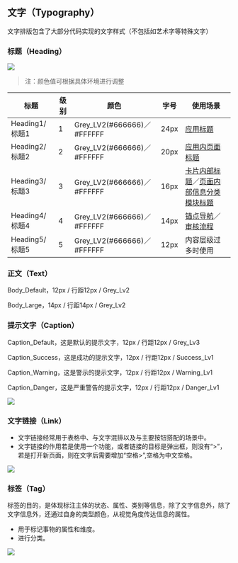 ## 文字（Typography）

文字排版包含了大部分代码实现的文字样式（不包括如艺术字等特殊文字）

### 标题（Heading）

![](http://oizi4nn30.bkt.clouddn.com//20170814141736_32tcIk_Heading.jpeg)

> 注：颜色值可根据具体环境进行调整

|标题|级别|颜色|字号|使用场景|
| ----- | ----- | ----- | ----- | ----- |
|Heading1/标题1|1|Grey_LV2(#666666)／#FFFFFF|24px|[应用标题](http://oizi4nn30.bkt.clouddn.com//20170815095124_5bS7ik_Typograpyh-heading1.jpeg)|
|Heading2/标题2|2|Grey_LV2(#666666)／#FFFFFF|20px|[应用内页面标题](http://oizi4nn30.bkt.clouddn.com//20170815095124_cl0FKr_Typograpyh-heading2.jpeg)|
|Heading3/标题3|3|Grey_LV2(#666666)／#FFFFFF|16px|[卡片内部标题](http://oizi4nn30.bkt.clouddn.com//20170815095124_AAt9yR_Typograpyh-heading3.1.jpeg)／[页面内部信息分类模块标题](http://oizi4nn30.bkt.clouddn.com//20170815095124_8HiuaJ_Typograpyh-heading3.2.jpeg)|
|Heading4/标题4|4|Grey_LV2(#666666)／#FFFFFF|14px|[锚点导航](http://oizi4nn30.bkt.clouddn.com//20170815095124_aUWagr_Typograpyh-heading4.2.jpeg)／[审核流程](http://oizi4nn30.bkt.clouddn.com//20170815095124_wpMc4q_Typograpyh-heading4.1.jpeg)|
|Heading5/标题5|5|Grey_LV2(#666666)／#FFFFFF|12px|内容层级过多时使用|

### 正文（Text）

Body_Default，12px / 行距12px / Grey_Lv2

Body_Large，14px / 行距14px / Grey_Lv2

### 提示文字（Caption）

Caption_Default，这是默认的提示文字，12px / 行距12px / Grey_Lv3

Caption_Success，这是成功的提示文字，12px / 行距12px  / Success_Lv1

Caption_Warning，这是警示的提示文字，12px / 行距12px / Warning_Lv1

Caption_Danger，这是严重警告的提示文字，12px / 行距12px  / Danger_Lv1

![](http://oizi4nn30.bkt.clouddn.com//20170814143455_obhWRR_typography-caption.jpeg)

### 文字链接（Link）

- 文字链接经常用于表格中、与文字混排以及与主要按钮搭配的场景中。
- 文字链接的作用若是使用一个功能，或者链接的目标是弹出框，则没有“>”，若是打开新页面，则在文字后需要增加“空格>”,空格为中文空格。

![](http://oizi4nn30.bkt.clouddn.com//20170814144836_d1mZIK_typography-link.jpeg)

### 标签（Tag）

标签的目的，是体现标注主体的状态、属性、类别等信息，除了文字信息外，除了文字信息外，还通过自身的类型颜色，从视觉角度传达信息的属性。
- 用于标记事物的属性和维度。
- 进行分类。

![](http://oizi4nn30.bkt.clouddn.com//20170814151623_eESTK4_tpyography-tag.jpeg)
